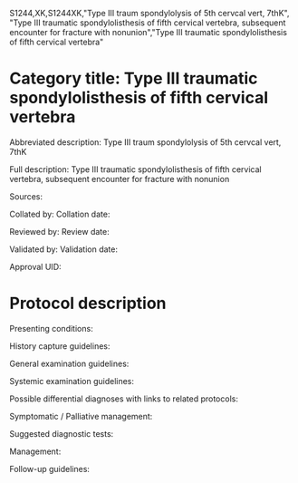 S1244,XK,S1244XK,"Type III traum spondylolysis of 5th cervcal vert, 7thK", "Type III traumatic spondylolisthesis of fifth cervical vertebra, subsequent encounter for fracture with nonunion","Type III traumatic spondylolisthesis of fifth cervical vertebra"
# Category title: Type III traumatic spondylolisthesis of fifth cervical vertebra

Abbreviated description: Type III traum spondylolysis of 5th cervcal vert, 7thK

Full description: Type III traumatic spondylolisthesis of fifth cervical vertebra, subsequent encounter for fracture with nonunion

Sources:

Collated by:
Collation date:

Reviewed by:
Review date:

Validated by:
Validation date:

Approval UID:

# Protocol description

Presenting conditions:

History capture guidelines:

General examination guidelines:

Systemic examination guidelines:

Possible differential diagnoses with links to related protocols:

Symptomatic / Palliative management:

Suggested diagnostic tests:

Management:

Follow-up guidelines:

